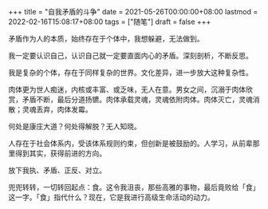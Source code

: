 +++
title = "自我矛盾的斗争"
date = 2021-05-26T00:00:00+08:00
lastmod = 2022-02-16T15:08:17+08:00
tags = ["随笔"]
draft = false
+++

矛盾作为人的本质，始终存在于个体中，我想躲避，无法做到。

我一定要认识自己，认识自己就一定要直面内心的矛盾。深刻剖析，不断反思。

我是复杂的个体，存在于同样复杂的世界。文化差异，进一步放大这种复杂性。

肉体更为世人痴迷，内核或丰富、或乏味，无人在意。男女之间，沉溺于肉体欣赏，矛盾不断，最后分道扬镳。肉体承载灵魂，灵魂依附肉体。肉体灭亡，灵魂消散；灵魂丢弃，肉体发霉。

何处是康庄大道？何处得解脱？无人知晓。

人存在于社会体系内，受该体系规则约束，但创新是被鼓励的。人学习，从前辈那里得到其实，获得前进的方向。

放下我执、矛盾、正反、对立。

兜兜转转，一切转回起点：食。这令我沮丧，那些高雅的事物，最后竟败给「食」这一字。「食」指代什么？现在，它是我进行高级生命活动的动力。
